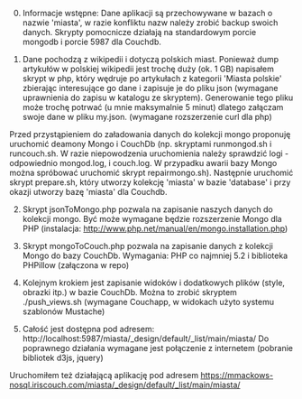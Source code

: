 0. Informacje wstępne:
Dane aplikacji są przechowywane w bazach o nazwie 'miasta', w razie konfliktu nazw należy zrobić backup swoich danych.
Skrypty pomocnicze działają na standardowym porcie mongodb i porcie 5987 dla Couchdb.

1. Dane pochodzą z wikipedii i dotyczą polskich miast. Ponieważ dump artykułów w polskiej wikipedii jest trochę duży (ok. 1 GB) napisałem skrypt w php, który wędruje po artykułach z kategorii 'Miasta polskie' zbierając interesujące go dane i zapisuje je do pliku json (wymagane uprawnienia do zapisu w katalogu ze skryptem). Generowanie tego pliku może trochę potrwać (u mnie maksymalnie 5 minut) dlatego załączam swoje dane w pliku my.json. (wymagane rozszerzenie curl dla php)

Przed przystąpieniem do załadowania danych do kolekcji mongo proponuję uruchomić deamony Mongo i CouchDb (np. skryptami runmongod.sh i runcouch.sh. W razie niepowodzenia uruchomienia należy sprawdzić logi - odpowiednio mongod.log, i couch.log. W przypadku awarii bazy Mongo można spróbować uruchomić skrypt repairmongo.sh). Następnie uruchomić skrypt prepare.sh, który utworzy kolekcję 'miasta' w bazie 'database' i przy okazji utworzy bazę 'miasta' dla Couchdb.

2. Skrypt jsonToMongo.php pozwala na zapisanie naszych danych do kolekcji mongo. Być może wymagane będzie rozszerzenie Mongo dla PHP (instalacja: http://www.php.net/manual/en/mongo.installation.php)

3. Skrypt mongoToCouch.php pozwala na zapisanie danych z kolekcji Mongo do bazy CouchDb. Wymagania: PHP co najmniej 5.2 i biblioteka PHPillow (załączona w repo)

4. Kolejnym krokiem jest zapisanie widoków i dodatkowych plików (style, obrazki itp.) w bazie CouchDb. Można to zrobić skryptem ./push_views.sh (wymagane Couchapp, w widokach użyto systemu szablonów Mustache)

5. Całość jest dostępna pod adresem:
http://localhost:5987/miasta/_design/default/_list/main/miasta/ Do poprawnego działania wymagane jest połączenie z internetem (pobranie bibliotek d3js, jquery)

Uruchomiłem też działającą aplikację pod adresem
https://mmackows-nosql.iriscouch.com/miasta/_design/default/_list/main/miasta/
